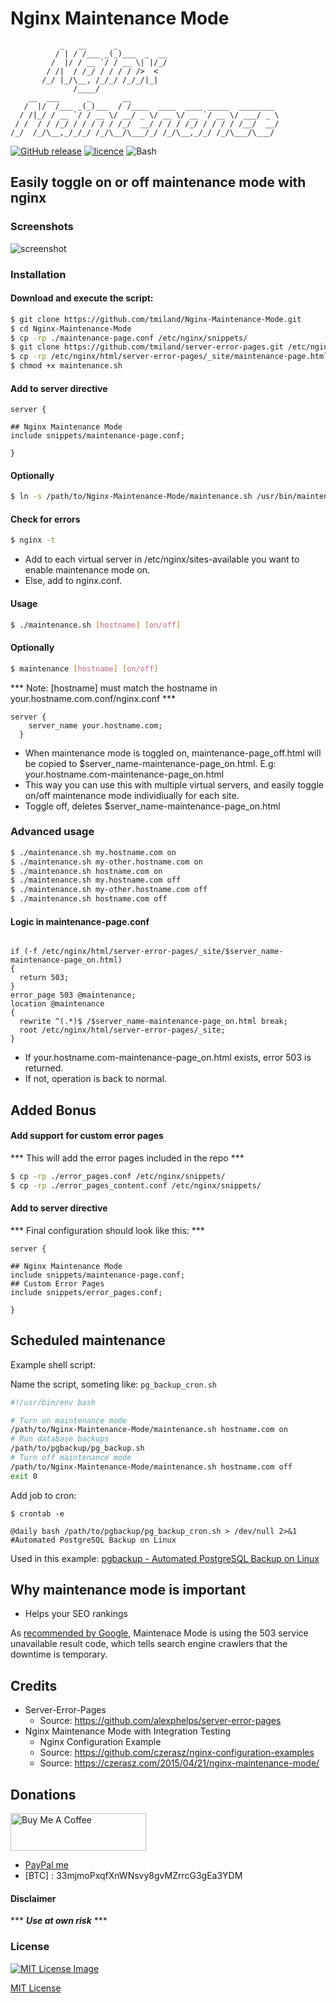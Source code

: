 # Nginx Maintenance Mode

```
           _   __      _
          / | / /___ _(_)___  _  __
         /  |/ / __ `/ / __ \| |/_/
        / /|  / /_/ / / / / />  <
       /_/ |_/\__, /_/_/ /_/_/|_|
    	      /____/
    __  ___      _       __
   /  |/  /___ _(_)___  / /____  ____  ____ _____  ________
  / /|_/ / __ `/ / __ \/ __/ _ \/ __ \/ __ `/ __ \/ ___/ _ \
 / /  / / /_/ / / / / / /_/  __/ / / / /_/ / / / / /__/  __/
/_/  /_/\__,_/_/_/ /_/\__/\___/_/ /_/\__,_/_/ /_/\___/\___/

```
[![GitHub release](https://img.shields.io/github/release/tmiland/Nginx-Maintenance-Mode.svg?style=for-the-badge)](https://github.com/tmiland/Nginx-Maintenance-Mode/releases)
[![licence](https://img.shields.io/github/license/tmiland/Nginx-Maintenance-Mode.svg?style=for-the-badge)](https://github.com/tmiland/Nginx-Maintenance-Mode/blob/master/LICENSE)
![Bash](https://img.shields.io/badge/Language-SH-4EAA25.svg?style=for-the-badge)

## Easily toggle on or off maintenance mode with nginx


### Screenshots
![screenshot](https://raw.githubusercontent.com/tmiland/Nginx-Maintenance-Mode/master/img/maintenance.png)

### Installation

#### Download and execute the script:

```bash
$ git clone https://github.com/tmiland/Nginx-Maintenance-Mode.git
$ cd Nginx-Maintenance-Mode
$ cp -rp ./maintenance-page.conf /etc/nginx/snippets/
$ git clone https://github.com/tmiland/server-error-pages.git /etc/nginx/html/server-error-pages
$ cp -rp /etc/nginx/html/server-error-pages/_site/maintenance-page.html /etc/nginx/html/server-error-pages/_site/maintenance-page_off.html
$ chmod +x maintenance.sh
```

#### Add to server directive

```
server {

## Nginx Maintenance Mode
include snippets/maintenance-page.conf;

}
```

#### Optionally

```bash
$ ln -s /path/to/Nginx-Maintenance-Mode/maintenance.sh /usr/bin/maintenance
```

#### Check for errors

```bash
$ nginx -t 
```

- Add to each virtual server in /etc/nginx/sites-available you want to enable maintenance mode on.
- Else, add to nginx.conf.

#### Usage

```bash
$ ./maintenance.sh [hostname] [on/off]
```

#### Optionally

```bash
$ maintenance [hostname] [on/off]
```

*** Note: [hostname] must match the hostname in your.hostname.com.conf/nginx.conf ***

```
server {
	server_name your.hostname.com;
  }
```

- When maintenance mode is toggled on, maintenance-page_off.html will be copied to $server_name-maintenance-page_on.html. E.g: your.hostname.com-maintenance-page_on.html
- This way you can use this with multiple virtual servers, and easily toggle on/off maintenance mode individiually for each site.
- Toggle off, deletes $server_name-maintenance-page_on.html

### Advanced usage

```bash
$ ./maintenance.sh my.hostname.com on
$ ./maintenance.sh my-other.hostname.com on
$ ./maintenance.sh hostname.com on
$ ./maintenance.sh my.hostname.com off
$ ./maintenance.sh my-other.hostname.com off
$ ./maintenance.sh hostname.com off
```

#### Logic in maintenance-page.conf

```

if (-f /etc/nginx/html/server-error-pages/_site/$server_name-maintenance-page_on.html)
{
  return 503;
}
error_page 503 @maintenance;
location @maintenance
{
  rewrite ^(.*)$ /$server_name-maintenance-page_on.html break;
  root /etc/nginx/html/server-error-pages/_site;
}

```

- If your.hostname.com-maintenance-page_on.html exists, error 503 is returned.
- If not, operation is back to normal.

## Added Bonus

#### Add support for custom error pages

*** This will add the error pages included in the repo ***

```bash
$ cp -rp ./error_pages.conf /etc/nginx/snippets/
$ cp -rp ./error_pages_content.conf /etc/nginx/snippets/
```

#### Add to server directive

*** Final configuration should look like this: ***

```
server {

## Nginx Maintenance Mode
include snippets/maintenance-page.conf;
## Custom Error Pages
include snippets/error_pages.conf;

}
```

## Scheduled maintenance

Example shell script:

Name the script, someting like: ```pg_backup_cron.sh```

```bash
#!/usr/bin/env bash

# Turn on maintenance mode
/path/to/Nginx-Maintenance-Mode/maintenance.sh hostname.com on
# Run database backups
/path/to/pgbackup/pg_backup.sh
# Turn off maintenance mode
/path/to/Nginx-Maintenance-Mode/maintenance.sh hostname.com off
exit 0
```

Add job to cron:

```
$ crontab -e
```
```
@daily bash /path/to/pgbackup/pg_backup_cron.sh > /dev/null 2>&1 #Automated PostgreSQL Backup on Linux
```

Used in this example: [pgbackup - Automated PostgreSQL Backup on Linux](https://github.com/tmiland/pgbackup)

## Why maintenance mode is important

- Helps your SEO rankings

As [recommended by Google](https://webmasters.googleblog.com/2011/01/how-to-deal-with-planned-site-downtime.html), Maintenace Mode is using the 503 service unavailable result code, which tells search engine crawlers that the downtime is temporary.

## Credits

- Server-Error-Pages
  - Source: https://github.com/alexphelps/server-error-pages
- Nginx Maintenance Mode with Integration Testing
  - Nginx Configuration Example
  - Source: https://github.com/czerasz/nginx-configuration-examples
  - Source: https://czerasz.com/2015/04/21/nginx-maintenance-mode/

## Donations
<a href="https://www.buymeacoffee.com/tmiland" target="_blank"><img src="https://cdn.buymeacoffee.com/buttons/v2/default-yellow.png" alt="Buy Me A Coffee" style="height: 60px !important;width: 217px !important;" ></a>
- [PayPal me](https://paypal.me/milanddata)
- [BTC] : 33mjmoPxqfXnWNsvy8gvMZrrcG3gEa3YDM

#### Disclaimer 

*** ***Use at own risk*** ***

### License

[![MIT License Image](https://upload.wikimedia.org/wikipedia/commons/thumb/0/0c/MIT_logo.svg/220px-MIT_logo.svg.png)](https://github.com/tmiland/Nginx-Maintenance-Mode/blob/master/LICENSE)

[MIT License](https://github.com/tmiland/Nginx-Maintenance-Mode/blob/master/LICENSE)
